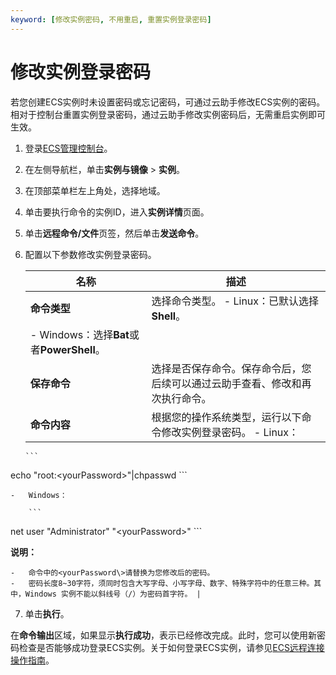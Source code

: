 ```yaml
---
keyword: [修改实例密码, 不用重启, 重置实例登录密码]
---
```


# 修改实例登录密码

若您创建ECS实例时未设置密码或忘记密码，可通过云助手修改ECS实例的密码。相对于控制台重置实例登录密码，通过云助手修改实例密码后，无需重启实例即可生效。

1.  登录[ECS管理控制台](https://ecs.console.aliyun.com)。

2.  在左侧导航栏，单击**实例与镜像** \> **实例**。

3.  在顶部菜单栏左上角处，选择地域。

4.  单击要执行命令的实例ID，进入**实例详情**页面。

5.  单击**远程命令/文件**页签，然后单击**发送命令**。

6.  配置以下参数修改实例登录密码。

    |名称|描述|
    |--|--|
    |**命令类型**|选择命令类型。    -   Linux：已默认选择**Shell**。
    -   Windows：选择**Bat**或者**PowerShell**。 |
    |**保存命令**|选择是否保存命令。保存命令后，您后续可以通过云助手查看、修改和再次执行命令。 |
    |**命令内容**|根据您的操作系统类型，运行以下命令修改实例登录密码。    -   Linux：

        ```
echo "root:<yourPassword\>"|chpasswd
        ```

    -   Windows：

        ```
net user "Administrator" "<yourPassword\>"
        ```

**说明：**

    -   命令中的<yourPassword\>请替换为您修改后的密码。
    -   密码长度8~30字符，须同时包含大写字母、小写字母、数字、特殊字符中的任意三种。其中，Windows 实例不能以斜线号（/）为密码首字符。 |

7.  单击**执行**。


在**命令输出**区域，如果显示**执行成功**，表示已经修改完成。此时，您可以使用新密码检查是否能够成功登录ECS实例。关于如何登录ECS实例，请参见[ECS远程连接操作指南](/cn.zh-CN/实例/连接实例/连接方式概述.md)。

